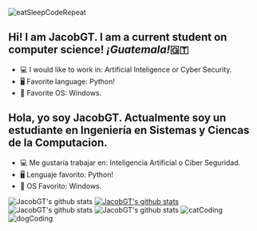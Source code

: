 ![eatSleepCodeRepeat](https://user-images.githubusercontent.com/42787753/98130260-a9992d00-1e7f-11eb-9db7-40eeb78115da.gif)
## Hi! I am JacobGT. I am a current student on computer science! *¡Guatemala!*🇬🇹
- 💻 I would like to work in: Artificial Inteligence or Cyber Security.
- 🖥️ Favorite language: Python!
- 📱 Favorite OS: Windows.
## Hola, yo soy JacobGT. Actualmente soy un estudiante en Ingeniería en Sistemas y Ciencas de la Computacion.
- 💻 Me gustaría trabajar en: Inteligencia Artificial o Ciber Seguridad.
- 🖥️ Lenguaje favorito: Python!
- 📱 OS Favorito: Windows.

![JacobGT's github stats](https://github-readme-stats.vercel.app/api?username=JacobGT&show_icons=true&theme=radical)
[![JacobGT's github stats](https://github-readme-stats.vercel.app/api?username=JacobGT)](https://github.com/JacobGT/github-readme-stats)
![JacobGT's github stats](https://github-readme-stats.vercel.app/api?username=JacobGT&count_private=true)
![JacobGT's github stats](https://github-readme-stats.vercel.app/api?username=JacobGT&show_icons=true)
![catCoding](https://user-images.githubusercontent.com/42787753/98130368-ca618280-1e7f-11eb-8ae7-ff5e4234d812.gif)
![dogCoding](https://user-images.githubusercontent.com/42787753/98130510-f0872280-1e7f-11eb-880d-c9ffd439f073.gif)

